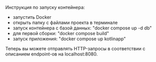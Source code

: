 Инструкция по запуску контейнера:
- запустить Docker
- открыть папку с файлами проекта в терминале
- запуск контейнера с базой данных: "docker compose up -d db"
- для первой сборки: "docker compose build"
- запуск приложения: "docker compose up kotlinapp"

Теперь вы можете отправлять HTTP-запросы в соответствии с описанием endpoint-ов на localhost:8080.
